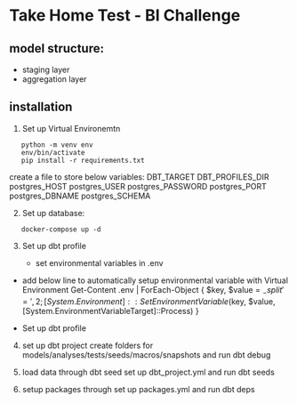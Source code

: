 # Take Home Test - BI Challenge

## model structure:

- staging layer
- aggregation layer

## installation

1. Set up Virtual Environemtn

```
   python -m venv env
   env/bin/activate
   pip install -r requirements.txt
```

create a file to store below variables:
DBT_TARGET
DBT_PROFILES_DIR
postgres_HOST
postgres_USER
postgres_PASSWORD
postgres_PORT
postgres_DBNAME
postgres_SCHEMA

2. Set up database:

```
   docker-compose up -d
```

3. Set up dbt profile

   - set environmental variables in .env

- add below line to automatically setup environmental variable with Virtual Environment
  Get-Content .env | ForEach-Object { $key, $value = $_ -split '=',2; [System.Environment]::SetEnvironmentVariable($key, $value, [System.EnvironmentVariableTarget]::Process) }

* Set up dbt profile

4. set up dbt project
   create folders for models/analyses/tests/seeds/macros/snapshots and run dbt debug

5. load data through dbt seed
   set up dbt_project.yml and run dbt seeds

6. setup packages through
   set up packages.yml and run dbt deps

